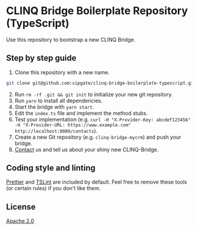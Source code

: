 # CLINQ Bridge Boilerplate Repository (TypeScript)

Use this repository to bootstrap a new CLINQ Bridge.

## Step by step guide

1.  Clone this repository with a new name.

```bash
git clone git@github.com:sipgate/clinq-bridge-boilerplate-typescript.git clinq-bridge-mycrm
```

2.  Run `rm -rf .git && git init` to initialize your new git repository.
3.  Run `yarn` to install all dependencies.
4.  Start the bridge with `yarn start`.
5.  Edit the `index.ts` file and implement the method stubs.
6.  Test your implementation (e.g. `curl -H "X-Provider-Key: abcdef123456" -H "X-Provider-URL: https://www.example.com" http://localhost:8080/contacts`).
7.  Create a new Git repository (e.g. `clinq-bridge-mycrm`) and push your bridge.
8.  [Contact](mailto:hello@clinq.com) us and tell us about your shiny new CLINQ-Bridge.

## Coding style and linting

[Prettier](https://prettier.io/) and [TSLint](https://palantir.github.io/tslint/) are included by default. Feel free to remove these tools (or certain rules) if you don't like them.

## License

[Apache 2.0](LICENSE)
